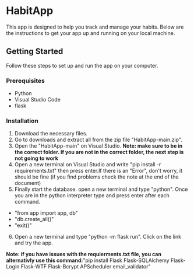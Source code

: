 # HabitApp
This app is designed to help you track and manage your habits. Below are the instructions to get your app up and running on your local machine.

## Getting Started

Follow these steps to set up and run the app on your computer.

### Prerequisites

- Python 
- Visual Studio Code
- flask

### Installation

1. Download the necessary files.
2. Go to downloads and extract all from the zip file "HabitApp-main.zip".
3. Open the "HabitApp-main" on Visual Studio. **Note: make sure to be in the correct folder. If you are not in the correct folder, the next step is not going to work**
5. Open a new terminal on Visual Studio and write "pip install -r requirements.txt" then press enter.If there is an "Error", don't worry, it should be fine (if you find problems check the note at the end of the document)
6. Finally start the database. open a new terminal and type "python". Once you are in the python interpreter type and press enter after each command.
- "from app import app, db"
- "db.create_all()"
- "exit()"
6. Open a new terminal and type "python -m flask run". Click on the link and try the app.

  **Note: if you have issues with the requierments.txt file, you can alternativly use this command:**"pip install Flask Flask-SQLAlchemy Flask-Login Flask-WTF Flask-Bcrypt APScheduler email_validator"


  

